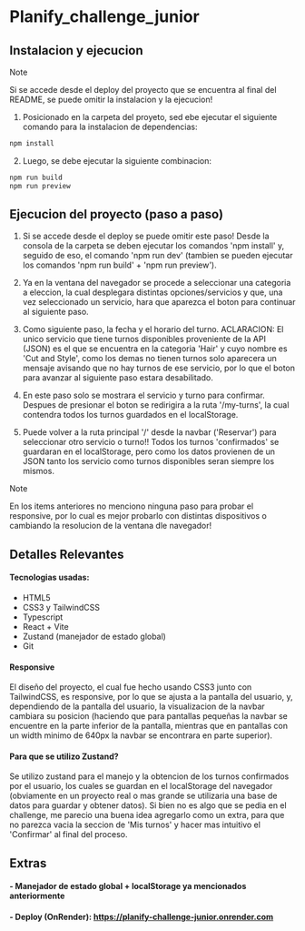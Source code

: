 # Planify_challenge_junior
## Instalacion y ejecucion
> [!NOTE]
> Si se accede desde el deploy del proyecto que se encuentra al final del README, se puede omitir la instalacion y la ejecucion!
1. Posicionado en la carpeta del proyeto, sed ebe ejecutar el siguiente comando para la instalacion de dependencias:

```sh
npm install
```

2. Luego, se debe ejecutar la siguiente combinacion:

```sh
npm run build
npm run preview
```
    
## Ejecucion del proyecto (paso a paso)
1. Si se accede desde el deploy se puede omitir este paso! Desde la consola de la carpeta se deben ejecutar los comandos 'npm install' y, seguido de eso, el comando 'npm run dev' (tambien se pueden ejecutar los comandos 'npm run build' + 'npm run preview').
   
2. Ya en la ventana del navegador se procede a seleccionar una categoria a eleccion, la cual desplegara distintas opciones/servicios y que, una vez seleccionado un servicio, hara que aparezca el boton para continuar al siguiente paso.
   
3. Como siguiente paso, la fecha y el horario del turno. ACLARACION: El unico servicio que tiene turnos disponibles proveniente de la API (JSON) es el que se encuentra en la categoria 'Hair' y cuyo nombre es 'Cut and Style', como los demas no tienen turnos solo aparecera un mensaje avisando que no hay turnos de ese servicio, por lo que el boton para avanzar al siguiente paso estara desabilitado.
   
4. En este paso solo se mostrara el servicio y turno para confirmar. Despues de presionar el boton se redirigira a la ruta '/my-turns', la cual contendra todos los turnos guardados en el localStorage.
   
5. Puede volver a la ruta principal '/' desde la navbar ('Reservar') para seleccionar otro servicio o turno!! Todos los turnos 'confirmados' se guardaran en el localStorage, pero como los datos provienen de un JSON tanto los servicio como turnos disponibles seran siempre los mismos.

> [!NOTE]
> En los items anteriores no menciono ninguna paso para probar el responsive, por lo cual es mejor probarlo con distintas dispositivos o cambiando la resolucion de la ventana dle navegador!

## Detalles Relevantes
#### Tecnologias usadas: 
- HTML5
- CSS3 y TailwindCSS
- Typescript
- React + Vite
- Zustand (manejador de estado global)
- Git

#### Responsive
El diseño del proyecto, el cual fue hecho usando CSS3 junto con TailwindCSS, es responsive, por lo que se ajusta a la pantalla del usuario, y, dependiendo de la pantalla del usuario, la visualizacion de la navbar cambiara su posicion (haciendo que para pantallas pequeñas la navbar se encuentre en la parte inferior de la pantalla, mientras que en pantallas con un width minimo de 640px la navbar se encontrara en parte superior).

#### Para que se utilizo Zustand?
Se utilizo zustand para el manejo y la obtencion de los turnos confirmados por el usuario, los cuales se guardan en el localStorage del navegador (obviamente en un proyecto real o mas grande se utilizaria una base de datos para guardar y obtener datos). Si bien no es algo que se pedia en el challenge, me parecio una buena idea agregarlo como un extra, para que no parezca vacia la seccion de 'Mis turnos' y hacer mas intuitivo el 'Confirmar' al final del proceso.

## Extras
#### - Manejador de estado global + localStorage ya mencionados anteriormente
#### - Deploy (OnRender): https://planify-challenge-junior.onrender.com
